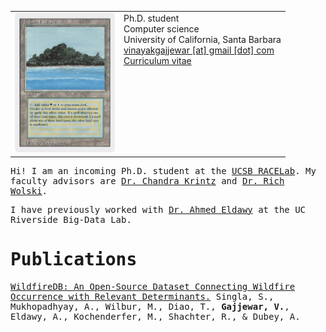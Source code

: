 <link rel="preconnect" href="https://fonts.googleapis.com">
<link rel="preconnect" href="https://fonts.gstatic.com" crossorigin>
<link href="https://fonts.googleapis.com/css2?family=JetBrains+Mono&display=swap" rel="stylesheet">

<div id="scoped-content">

<style type="text/css" scoped>
        p, h1 {
          font-family: 'JetBrains Mono', monospace;
        } 
    </style>

<table border="0" cellpadding="0">
  <td valign="top" style="min-width: 140px;">
    <img src="/assets/3ed-288-tropical-island.png" width="160">
  </td>
  <td valign="top">
    Ph.D. student<br />
    Computer science<br />
    University of California, Santa Barbara<br />
    <a href="mailo:vinayakgajjewar@gmail.com">vinayakgajjewar [at] gmail [dot] com</a><br />
    <a href="/assets/cv.pdf">Curriculum vitae</a>
  </td>
</table>

Hi! I am an incoming Ph.D. student at the [UCSB RACELab](https://sites.cs.ucsb.edu/~ckrintz/racelab.html). My faculty advisors are [Dr. Chandra Krintz](https://sites.cs.ucsb.edu/~ckrintz/) and [Dr. Rich Wolski](https://sites.cs.ucsb.edu/~rich/).

I have previously worked with [Dr. Ahmed Eldawy](https://cs.ucr.edu/~eldawy/) at the UC Riverside Big-Data Lab.

# Publications

[WildfireDB: An Open-Source Dataset Connecting Wildfire Occurrence with Relevant Determinants.](assets/WildfireDB_An_Open-Source_Dataset_Connecting_Wildfire_Occurrence_with_Relevant_Determinants.pdf) Singla, S., Mukhopadhyay, A., Wilbur, M., Diao, T., **Gajjewar, V.**, Eldawy, A., Kochenderfer, M., Shachter, R., & Dubey, A.

</div>
